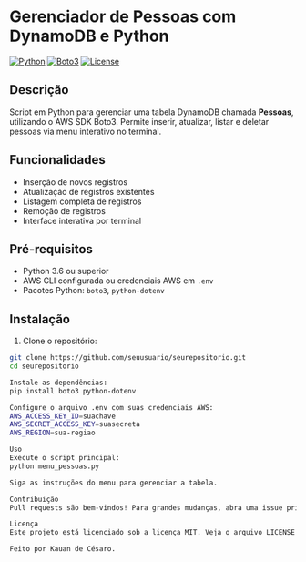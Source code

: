 # Gerenciador de Pessoas com DynamoDB e Python

[![Python](https://img.shields.io/badge/python-3.12-blue.svg)](https://www.python.org/)
[![Boto3](https://img.shields.io/badge/boto3-aws--sdk-green.svg)](https://boto3.amazonaws.com/v1/documentation/api/latest/index.html)
[![License](https://img.shields.io/badge/license-MIT-green.svg)](LICENSE)

## Descrição

Script em Python para gerenciar uma tabela DynamoDB chamada **Pessoas**, utilizando o AWS SDK Boto3. Permite inserir, atualizar, listar e deletar pessoas via menu interativo no terminal.

## Funcionalidades

- Inserção de novos registros
- Atualização de registros existentes
- Listagem completa de registros
- Remoção de registros
- Interface interativa por terminal

## Pré-requisitos

- Python 3.6 ou superior
- AWS CLI configurada ou credenciais AWS em `.env`
- Pacotes Python: `boto3`, `python-dotenv`

## Instalação

1. Clone o repositório:

```bash
git clone https://github.com/seuusuario/seurepositorio.git
cd seurepositorio

Instale as dependências:
pip install boto3 python-dotenv

Configure o arquivo .env com suas credenciais AWS:
AWS_ACCESS_KEY_ID=suachave
AWS_SECRET_ACCESS_KEY=suasecreta
AWS_REGION=sua-regiao

Uso
Execute o script principal:
python menu_pessoas.py

Siga as instruções do menu para gerenciar a tabela.

Contribuição
Pull requests são bem-vindos! Para grandes mudanças, abra uma issue primeiro para discutir o que você gostaria de alterar.

Licença
Este projeto está licenciado sob a licença MIT. Veja o arquivo LICENSE para detalhes.

Feito por Kauan de Césaro.
